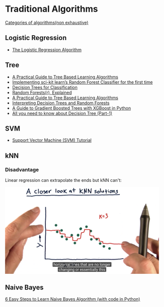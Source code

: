 # Traditional Algorithms

[Categories of algorithms\(non exhaustive\)](https://static.coggle.it/diagram/WHeBqDIrJRk-kDDY)

## Logistic Regression

* [The Logistic Regression Algorithm](https://towardsdatascience.com/the-logistic-regression-algorithm-75fe48e21cfa)

## Tree

* [A Practical Guide to Tree Based Learning Algorithms](https://sadanand-singh.github.io/posts/treebasedmodels)
* [Implementing sci-kit learn’s Random Forest Classifier for the first time](http://joshlawman.com/implementing-the-random-forest-classifier-from-sci-kit-learn/)
* [Decision Trees for Classification](http://www.lewisgavin.co.uk/Machine-Learning-Decision-Tree/)
* [Random Forests\(r\), Explained](https://www.kdnuggets.com/2017/10/random-forests-explained.html)
* [A Practical Guide to Tree Based Learning Algorithms](https://sadanand-singh.github.io/posts/treebasedmodels/)
* [Interpreting Decision Trees and Random Forests](http://engineering.pivotal.io/post/interpreting-decision-trees-and-random-forests/)
* [A Guide to Gradient Boosted Trees with XGBoost in Python](https://jessesw.com/XG-Boost/)
* [All you need to know about Decision Tree \(Part-1\)](https://analyticsdefined.com/decision-tree-part-1/)

## SVM

* [Support Vector Machine \(SVM\) Tutorial](https://blog.statsbot.co/support-vector-machines-tutorial-c1618e635e93)

## kNN

### Disadvantage

Linear regression can extrapolate the ends but kNN can't:

![](../../.gitbook/assets/image%20%2818%29.png)



## Naive Bayes

[6 Easy Steps to Learn Naive Bayes Algorithm \(with code in Python\)](https://www.analyticsvidhya.com/blog/2017/09/naive-bayes-explained/)

